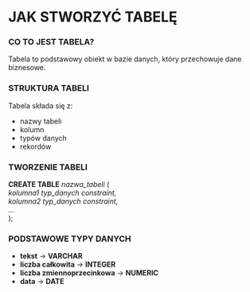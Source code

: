 # JAK STWORZYĆ TABELĘ

### CO TO JEST TABELA?

Tabela to podstawowy obiekt w bazie danych, który przechowuje dane biznesowe.

### STRUKTURA TABELI

Tabela składa się z:

- nazwy tabeli
- kolumn
- typów danych
- rekordów

### TWORZENIE TABELI

**CREATE TABLE** *nazwa_tabeli* (  
    *kolumna1 typ_danych constraint,  
     kolumna2 typ_danych constraint,  
     ...*  
     );  

### PODSTAWOWE TYPY DANYCH

- **tekst**                         -> **VARCHAR**
- **liczba całkowita**              -> **INTEGER**
- **liczba zmiennoprzecinkowa**     -> **NUMERIC**
- **data**                          -> **DATE**
